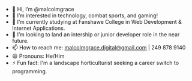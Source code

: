 - 👋 Hi, I’m @malcolmgrace
- 👀 I’m interested in technology, combat sports, and gaming!
- 🌱 I’m currently studying at Fanshawe College in Web Development & Internet Applications.
- 💞️ I’m looking to land an intership or junior developer role in the near future.
- 📫 How to reach me: malcolmgrace.digital@gmail.com | 249 878 9140
- 😄 Pronouns: He/Him
- ⚡ Fun fact: I'm a landscape horticulturist seeking a career switch to programming.

<!---
malcolmgrace/malcolmgrace is a ✨ special ✨ repository because its `README.md` (this file) appears on your GitHub profile.
You can click the Preview link to take a look at your changes.
--->
